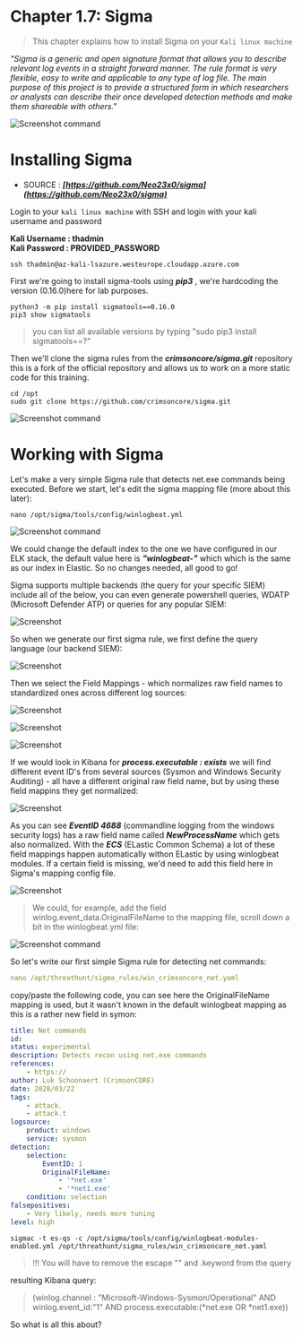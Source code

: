 #   Chapter 1.7: Sigma
>This chapter explains how to install Sigma on your `Kali linux machine`

_"Sigma is a generic and open signature format that allows you to describe relevant log events in a straight forward manner. The rule format is very flexible, easy to write and applicable to any type of log file. The main purpose of this project is to provide a structured form in which researchers or analysts can describe their once developed detection methods and make them shareable with others."_

![Screenshot command](./assets/01-Sigma.jpg)


Installing Sigma
====

- SOURCE : ***[https://github.com/Neo23x0/sigma](https://github.com/Neo23x0/sigma)*** 

Login to your `kali linux machine` with SSH and login with your kali username and password 

**Kali Username : thadmin**  
**Kali Password : PROVIDED_PASSWORD**


```code
ssh thadmin@az-kali-lsazure.westeurope.cloudapp.azure.com
``` 

First we're going to install sigma-tools using ***pip3*** , we're hardcoding the version  (0.16.0)here for lab purposes.

```code
python3 -m pip install sigmatools==0.16.0
pip3 show sigmatools
``` 
> you can list all available versions by typing "sudo pip3 install sigmatools==?"

Then we'll clone the sigma rules from the ***crimsoncore/sigma.git*** repository this is a fork of the official repository and allows us to work on a more static code for this training.

```code
cd /opt
sudo git clone https://github.com/crimsoncore/sigma.git
``` 
![Screenshot command](./assets/02-sigmaclone.jpg)

Working with Sigma
====

Let's make a very simple Sigma rule that detects net.exe commands being executed. Before we start, let's edit the sigma mapping file (more about this later):  

```code
nano /opt/sigma/tools/config/winlogbeat.yml
```

![Screenshot command](./assets/01-Sigma_winlogbeat.jpg)

We could change the default index to the one we have configured in our ELK stack, the default value here is ***"winlogbeat-"*** which which is the same as our index in Elastic. So no changes needed, all good to go!

Sigma supports multiple backends (the query for your specific SIEM) include all of the below, you can even generate powershell queries, WDATP (Microsoft Defender ATP) or queries for any popular SIEM:

![Screenshot](./assets/03-sigma_backend.jpg)

So when we generate our first sigma rule, we first define the query language (our backend SIEM):

![Screenshot](./assets/03-sigma_backend_pipe1.jpg)

Then we select the Field Mappings - which normalizes raw field names to standardized ones across different log sources:

![Screenshot](./assets/03-sigma_backend_pipe2.jpg)

![Screenshot](./assets/03-sigma_rawxml.jpg)

![Screenshot](./assets/03-sigma_rawkibana.jpg)

If we would look in Kibana for ***process.executable : exists*** we will find different event ID's from several sources (Sysmon and Windows Security Auditing) - all have a different original raw field name, but by using these field mappins they get normalized:

![Screenshot](./assets/03-sigma_normal.jpg)

As you can see ***EventID 4688*** (commandline logging from the windows security logs) has a raw field name called ***NewProcessName*** which gets also normalized. With the ***ECS*** (ELastic Common Schema) a lot of these field mappings happen automatically withon ELastic by using winlogbeat modules. If a certain field is missing, we'd need to add this field here in Sigma's mapping config file. 

![Screenshot](./assets/03-sigma_4688.jpg)


> We could, for example, add the field winlog.event_data.OriginalFileName to the mapping file, scroll down a bit in the winlogbeat.yml file:

![Screenshot command](./assets/01-Sigma_winlogbeat_orgfile.jpg)

So let's write our first simple Sigma rule for detecting net commands:

```yaml
nano /opt/threathunt/sigma_rules/win_crimsoncore_net.yaml
```

copy/paste the following code, you can see here the OriginalFileName mapping is used, but it wasn't known in the default winlogbeat mapping as this is a rather new field in symon:

```yaml
title: Net commands
id:
status: experimental
description: Detects recon using net.exe commands
references:
    - https://
author: Luk Schoonaert (CrimsonCORE)
date: 2020/03/22
tags:
    - attack.
    - attack.t
logsource:
    product: windows
    service: sysmon
detection:
    selection:
        EventID: 1
        OriginalFileName:
            - '*net.exe'
            - '*net1.exe'
    condition: selection
falsepositives:
    - Very likely, needs more tuning
level: high
```

```code 
sigmac -t es-qs -c /opt/sigma/tools/config/winlogbeat-modules-enabled.yml /opt/threathunt/sigma_rules/win_crimsoncore_net.yaml
```

> !!! You will have to remove the escape "\" and .keyword from the query 

resulting Kibana query:

> (winlog.channel : "Microsoft-Windows-Sysmon/Operational" AND winlog.event_id:"1" AND process.executable:(*net.exe OR *net1.exe))

So what is all this about?

